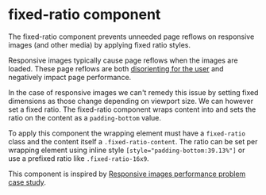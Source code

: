 # fixed-ratio component

The fixed-ratio component prevents unneeded page reflows on responsive images (and other media) by applying fixed ratio styles.

Responsive images typically cause page reflows when the images are loaded. These page reflows are both [disorienting for the user](http://vimeo.com/68968681) and negatively impact page performance.

In the case of responsive images we can't remedy this issue by setting fixed dimensions as those change depending on viewport size.
We can however set a fixed ratio. The fixed-ratio component wraps content into and sets the ratio on the content as a `padding-bottom` value.

To apply this component the wrapping element must have a `fixed-ratio` class and the content itself a `.fixed-ratio-content`.
The ratio can be set per wrapping element using inline style `[style="padding-bottom:39.13%"]` or use a prefixed ratio like `.fixed-ratio-16x9`.

This component is inspired by [Responsive images performance problem case study](http://www.smashingmagazine.com/2013/09/16/responsive-images-performance-problem-case-study/).